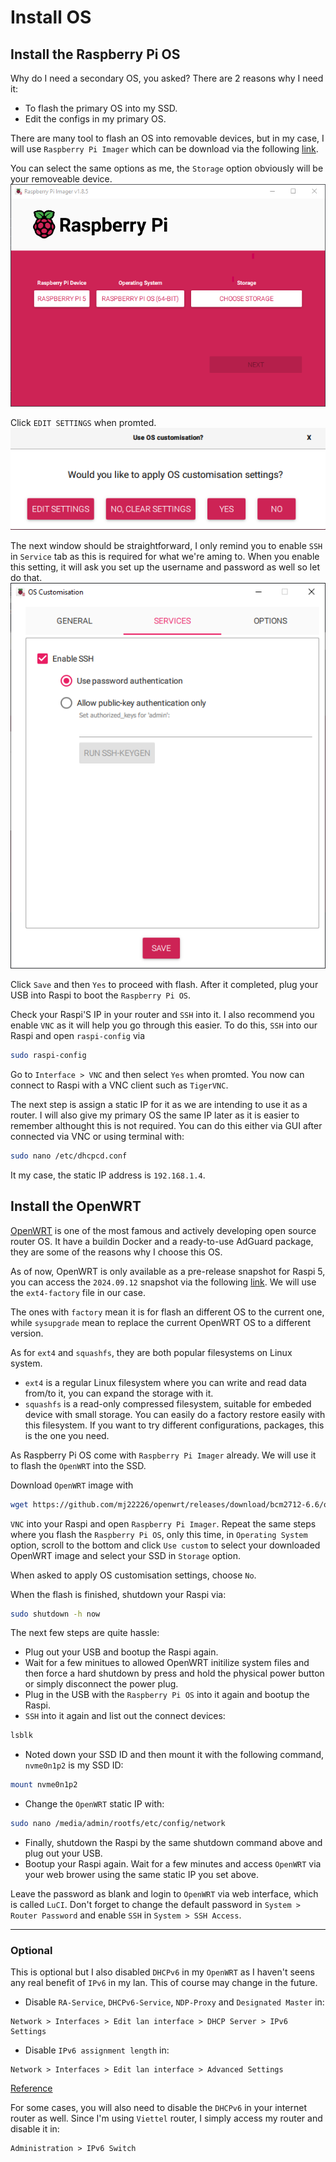 # Install OS

## Install the Raspberry Pi OS

Why do I need a secondary OS, you asked? There are 2 reasons why I need it:
- To flash the primary OS into my SSD.
- Edit the configs in my primary OS.

There are many tool to flash an OS into removable devices, but in my case, I will use `Raspberry Pi Imager` which can be download via the following [link](https://www.raspberrypi.com/software/).

You can select the same options as me, the `Storage` option obviously will be your removeable device.
![Raspberry Pi Imager options](./assets/install-os/1.png)

Click `EDIT SETTINGS` when promted.
![Raspberry Pi Imager options](./assets/install-os/2.png)

The next window should be straightforward, I only remind you to enable `SSH` in `Service` tab as this is required for what we're aming to. When you enable this setting, it will ask you set up the username and password as well so let do that.
![Raspberry Pi Imager options](./assets/install-os/3.png)

Click `Save` and then `Yes` to proceed with flash. After it completed, plug your USB into Raspi to boot the `Raspberry Pi OS`.

Check your Raspi'S IP in your router and `SSH` into it. I also recommend you enable `VNC` as it will help you go through this easier. To do this, `SSH` into our Raspi and open `raspi-config` via
```sh
sudo raspi-config
```
Go to `Interface > VNC` and then select `Yes` when promted. You now can connect to Raspi with a VNC client such as `TigerVNC`.

The next step is assign a static IP for it as we are intending to use it as a router. I will also give my primary OS the same IP later as it is easier to remember althought this is not required. You can do this either via GUI after connected via VNC or using terminal with:
```sh
sudo nano /etc/dhcpcd.conf
```
It my case, the static IP address is `192.168.1.4`.

## Install the OpenWRT

[OpenWRT](https://openwrt.org/) is one of the most famous and actively developing open source router OS. It have a buildin Docker and a ready-to-use AdGuard package, they are some of the reasons why I choose this OS.

As of now, OpenWRT is only available as a pre-release snapshot for Raspi 5, you can access the `2024.09.12` snapshot via the following [link](https://github.com/mj22226/openwrt/releases/tag/bcm2712-6.6). We will use the `ext4-factory` file in our case.

The ones with `factory` mean it is for flash an different OS to the current one, while `sysupgrade` mean to replace the current OpenWRT OS to a different version.

As for `ext4` and `squashfs`, they are both popular filesystems on Linux system.
- `ext4` is a regular Linux filesystem where you can write and read data from/to it, you can expand the storage with it.
- `squashfs` is a read-only compressed filesystem, suitable for embeded device with small storage. You can easily do a factory restore easily with this filesystem. If you want to try different configurations, packages, this is the one you need.

As Raspberry Pi OS come with `Raspberry Pi Imager` already. We will use it to flash the `OpenWRT` into the SSD.

Download `OpenWRT` image with
```sh
wget https://github.com/mj22226/openwrt/releases/download/bcm2712-6.6/openwrt-bcm27xx-bcm2712-rpi-5-ext4-factory.img.gz
```
`VNC` into your Raspi and open `Raspberry Pi Imager`. Repeat the same steps where you flash the `Raspberry Pi OS`, only this time, in `Operating System` option, scroll to the bottom and click `Use custom` to select your downloaded OpenWRT image and select your SSD in `Storage` option.

When asked to apply OS customisation settings, choose `No`.

When the flash is finished, shutdown your Raspi via:
```sh
sudo shutdown -h now
```

The next few steps are quite hassle:
- Plug out your USB and bootup the Raspi again.
- Wait for a few minitues to allowed OpenWRT initilize system files and then force a hard shutdown by press and hold the physical power button or simply disconnect the power plug.
- Plug in the USB with the `Raspberry Pi OS` into it again and bootup the Raspi.
- `SSH` into it again and list out the connect devices:
```sh
lsblk
```
- Noted down your SSD ID and then mount it with the following command, `nvme0n1p2` is my SSD ID:
```sh
mount nvme0n1p2
```
- Change the `OpenWRT` static IP with:
```sh
sudo nano /media/admin/rootfs/etc/config/network
```
- Finally, shutdown the Raspi by the same shutdown command above and plug out your USB.
- Bootup your Raspi again. Wait for a few minutes and access `OpenWRT` via your web brower using the same static IP you set above.

Leave the password as blank and login to `OpenWRT` via web interface, which is called `LuCI`. Don't forget to change the default password in `System > Router Password` and enable `SSH` in `System > SSH Access`.

---

### Optional

This is optional but I also disabled `DHCPv6` in my `OpenWRT` as I haven't seens any real benefit of `IPv6` in my lan. This of course may change in the future.
- Disable `RA-Service`, `DHCPv6-Service`, `NDP-Proxy` and `Designated Master` in:
```
Network > Interfaces > Edit lan interface > DHCP Server > IPv6 Settings
```
- Disable `IPv6 assignment length` in:
```
Network > Interfaces > Edit lan interface > Advanced Settings
```
[Reference](https://forum.openwrt.org/t/disable-ipv6-in-openwrt-lan-and-wan/199365/5)

For some cases, you will also need to disable the `DHCPv6` in your internet router as well. Since I'm using `Viettel` router, I simply access my router and disable it in:
```
Administration > IPv6 Switch
```